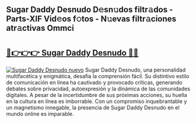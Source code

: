 ## Sugar Daddy Desnudo D𝚎sn𝚞dos filtr𝚊dos - Parts-XIF Vid𝚎os f𝚘tos - N𝚞evas filtr𝚊ciones atr𝚊ctivas Ommci

# <h2><a href="http://mb3ymh.tromn.icu/?c=Sugar+Daddy+Desnudo">🔗👉👉👉 Sugar Daddy Desnudo 🔗🔗</a></h2>

[![Sugar Daddy Desnudo nuevo](https://i.imgur.com/pEAQMta.gif)](http://mb3ymh.tromn.icu/?c=Sugar+Daddy+Desnudo)
Sugar Daddy Desnudo, una personalidad multifacética y enigmática, desafía la comprensión fácil. Su distintivo estilo de comunicación en línea ha cautivado y provocado críticas, generando debates sobre privacidad, autoexpresión y la dinámica de las comunidades digitales. A pesar de la incertidumbre de sus próximas acciones, su huella en la cultura en línea es imborrable. Con un compromiso inquebrantable y un magnetismo innegable, la presencia de Sugar Daddy Desnudo en el mundo online es imparable.

